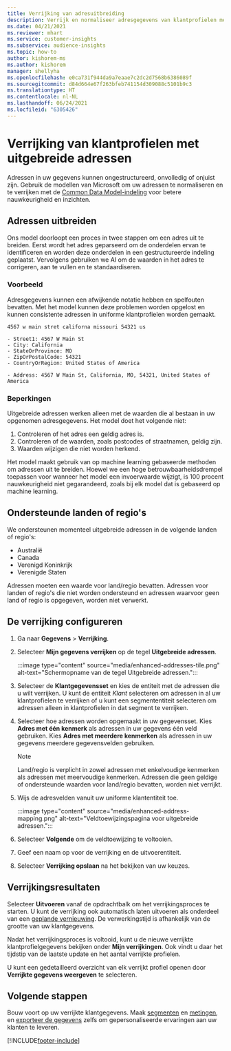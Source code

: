 ```yaml
---
title: Verrijking van adresuitbreiding
description: Verrijk en normaliseer adresgegevens van klantprofielen met de modellen van Microsoft.
ms.date: 04/21/2021
ms.reviewer: mhart
ms.service: customer-insights
ms.subservice: audience-insights
ms.topic: how-to
author: kishorem-ms
ms.author: kishorem
manager: shellyha
ms.openlocfilehash: e0ca731f944da9a7eaae7c2dc2d7568b6386089f
ms.sourcegitcommit: d84d664e67f263bfeb741154d309088c5101b9c3
ms.translationtype: HT
ms.contentlocale: nl-NL
ms.lasthandoff: 06/24/2021
ms.locfileid: "6305426"
---
```

# <a name="enrichment-of-customer-profiles-with-enhanced-addresses"></a>Verrijking van klantprofielen met uitgebreide adressen

Adressen in uw gegevens kunnen ongestructureerd, onvolledig of onjuist zijn. Gebruik de modellen van Microsoft om uw adressen te normaliseren en te verrijken met de [Common Data Model-indeling](/common-data-model/schema/core/applicationcommon/address) voor betere nauwkeurigheid en inzichten.

## <a name="how-we-enhance-addresses"></a>Adressen uitbreiden

Ons model doorloopt een proces in twee stappen om een adres uit te breiden. Eerst wordt het adres geparseerd om de onderdelen ervan te identificeren en worden deze onderdelen in een gestructureerde indeling geplaatst. Vervolgens gebruiken we AI om de waarden in het adres te corrigeren, aan te vullen en te standaardiseren.

### <a name="example"></a>Voorbeeld

Adresgegevens kunnen een afwijkende notatie hebben en spelfouten bevatten. Met het model kunnen deze problemen worden opgelost en kunnen consistente adressen in uniforme klantprofielen worden gemaakt.

```Input
4567 w main stret californa missouri 54321 us
```

```Output
- Street1: 4567 W Main St
- City: California
- StateOrProvince: MO
- ZipOrPostalCode: 54321
- CountryOrRegion: United States of America

- Address: 4567 W Main St, California, MO, 54321, United States of America
```

### <a name="limitations"></a>Beperkingen

Uitgebreide adressen werken alleen met de waarden die al bestaan in uw opgenomen adresgegevens. Het model doet het volgende niet: 

1. Controleren of het adres een geldig adres is.
2. Controleren of de waarden, zoals postcodes of straatnamen, geldig zijn.
3. Waarden wijzigen die niet worden herkend.

Het model maakt gebruik van op machine learning gebaseerde methoden om adressen uit te breiden. Hoewel we een hoge betrouwbaarheidsdrempel toepassen voor wanneer het model een invoerwaarde wijzigt, is 100 procent nauwkeurigheid niet gegarandeerd, zoals bij elk model dat is gebaseerd op machine learning.

## <a name="supported-countries-or-regions"></a>Ondersteunde landen of regio's

We ondersteunen momenteel uitgebreide adressen in de volgende landen of regio's: 

- Australië
- Canada
- Verenigd Koninkrijk
- Verenigde Staten

Adressen moeten een waarde voor land/regio bevatten. Adressen voor landen of regio's die niet worden ondersteund en adressen waarvoor geen land of regio is opgegeven, worden niet verwerkt.

## <a name="configure-the-enrichment"></a>De verrijking configureren

1. Ga naar **Gegevens** > **Verrijking**.

1. Selecteer **Mijn gegevens verrijken** op de tegel **Uitgebreide adressen**.

   :::image type="content" source="media/enhanced-addresses-tile.png" alt-text="Schermopname van de tegel Uitgebreide adressen.":::

1. Selecteer de **Klantgegevensset** en kies de entiteit met de adressen die u wilt verrijken. U kunt de entiteit *Klant* selecteren om adressen in al uw klantprofielen te verrijken of u kunt een segmententiteit selecteren om adressen alleen in klantprofielen in dat segment te verrijken.

1. Selecteer hoe adressen worden opgemaakt in uw gegevensset. Kies **Adres met één kenmerk** als adressen in uw gegevens één veld gebruiken. Kies **Adres met meerdere kenmerken** als adressen in uw gegevens meerdere gegevensvelden gebruiken.

   > [!NOTE]
   > Land/regio is verplicht in zowel adressen met enkelvoudige kenmerken als adressen met meervoudige kenmerken. Adressen die geen geldige of ondersteunde waarden voor land/regio bevatten, worden niet verrijkt.

1.  Wijs de adresvelden vanuit uw uniforme klantentiteit toe.

    :::image type="content" source="media/enhanced-address-mapping.png" alt-text="Veldtoewijzingspagina voor uitgebreide adressen.":::

1. Selecteer **Volgende** om de veldtoewijzing te voltooien.

1. Geef een naam op voor de verrijking en de uitvoerentiteit.

1. Selecteer **Verrijking opslaan** na het bekijken van uw keuzes.

## <a name="enrichment-results"></a>Verrijkingsresultaten

Selecteer **Uitvoeren** vanaf de opdrachtbalk om het verrijkingsproces te starten. U kunt de verrijking ook automatisch laten uitvoeren als onderdeel van een [geplande vernieuwing](system.md#schedule-tab). De verwerkingstijd is afhankelijk van de grootte van uw klantgegevens.

Nadat het verrijkingsproces is voltooid, kunt u de nieuwe verrijkte klantprofielgegevens bekijken onder **Mijn verrijkingen**. Ook vindt u daar het tijdstip van de laatste update en het aantal verrijkte profielen.

U kunt een gedetailleerd overzicht van elk verrijkt profiel openen door **Verrijkte gegevens weergeven** te selecteren.

## <a name="next-steps"></a>Volgende stappen

Bouw voort op uw verrijkte klantgegevens. Maak [segmenten](segments.md) en [metingen](measures.md), en [exporteer de gegevens](export-destinations.md) zelfs om gepersonaliseerde ervaringen aan uw klanten te leveren.

[!INCLUDE[footer-include](../includes/footer-banner.md)]

